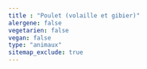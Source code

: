 ```yaml
---
title : "Poulet (volaille et gibier)"
alergene: false
vegetarien: false
vegan: false
type: "animaux"
sitemap_exclude: true
--- 
```

